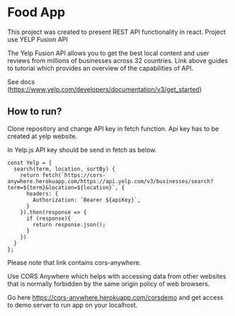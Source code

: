 # Food App

This project was created to present REST API functionality in react.
Project use YELP Fusion API

The Yelp Fusion API allows you to get the best local content and user reviews from millions of businesses across 32 countries. Link above guides to tutorial which provides an overview of the capabilities of API.

See docs (https://www.yelp.com/developers/documentation/v3/get_started)

## How to run?

Clone repository and change API key in fetch function. Api key has to be created at yelp website.

In Yelp.js API key should be send in fetch as below.
```
const Yelp = {
  search(term, location, sortBy) {
    return fetch(`https://cors-anywhere.herokuapp.com/https://api.yelp.com/v3/businesses/search?term=${term}&location=${location}`, {
      headers: {
        Authorization: `Bearer ${apiKey}`,
      }
    }).then(response => {
      if (response){
        return response.json();
      }
    })
  }
};
```      
 Please note that link contains cors-anywhere.
 
 Use CORS Anywhere which helps with accessing data from other websites that is normally forbidden by the same origin policy of web browsers.      
 
 Go here  https://cors-anywhere.herokuapp.com/corsdemo and get access to demo server to run app on your localhost.


